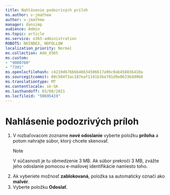 ```yaml
---
title: Nahlásenie podozrivých príloh
ms.author: v-jmathew
author: v-jmathew
manager: dansimp
audience: Admin
ms.topic: article
ms.service: o365-administration
ROBOTS: NOINDEX, NOFOLLOW
localization_priority: Normal
ms.collection: Adm_O365
ms.custom:
- "9000760"
- "7391"
ms.openlocfilehash: c4219d67666b46634506617a96c0ab458836410a
ms.sourcegitcommit: 60c504f3ac187eaf1141b3ba701d9e0633bdd968
ms.translationtype: MT
ms.contentlocale: sk-SK
ms.lasthandoff: 03/08/2021
ms.locfileid: "50695419"
---
```

# <a name="report-suspicious-attachments"></a>Nahlásenie podozrivých príloh

1. V rozbaľovacom zozname **nové odoslanie** vyberte položku **príloha** a potom nahrajte súbor, ktorý chcete skenovať.
    > [!NOTE]
    > V súčasnosti je tu obmedzenie 3 MB. Ak súbor prekročí 3 MB, zvážte jeho odoslanie pomocou e-mailovej identifikácie namiesto toho.
2. Ak vyberiete možnosť **zablokovaná**, položka sa automaticky označí ako **malvér**.
3. Vyberte položku **Odoslať**.
